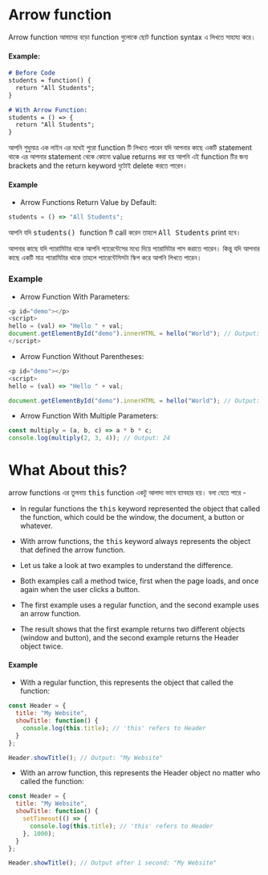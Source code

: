 # Arrow function

Arrow function আমাদের বড়ো function গুলোকে ছোট function syntax এ লিখতে সাহায্য করে। 

#### Example: 
```md
# Before Code
students = function() {
  return "All Students";
}

# With Arrow Function:
students = () => {
  return "All Students";
}
```
আপনি শুধুমাত্র এক লাইন এর মধেই পুরো function টি লিখতে পারেন যদি আপনার কাছে একটি statement থাকে এর আপনার statement থেকে কোনো value returns করা হয় আপনি এই function টির জন্য brackets and the return keyword দুটোই delete করতে পারেন। 
#### Example
- Arrow Functions Return Value by Default:
```jsx
students = () => "All Students";
```
আপনি যদি <kbd>students() </kbd> function টি call করেন তাহলে <kbd>All Students</kbd> print হবে। 

আপনার কাছে যদি প্যারামিটার থাকে আপনি প্যারেন্টেসের মধ্যে দিয়ে প্যারামিটার পাস করাতে পারেন। কিন্তু যদি আপনার কাছে একটি মাত্র প্যারামিটার থাকে তাহলে প্যারেন্টেসিসটা স্কিপ করে আপনি লিখতে পারেন। 

### Example 
- Arrow Function With Parameters:
```js
<p id="demo"></p>
<script>
hello = (val) => "Hello " + val;
document.getElementById("demo").innerHTML = hello("World"); // Output: Hello World
</script>
```
- Arrow Function Without Parentheses:
```js
<p id="demo"></p>
<script>
hello = (val) => "Hello " + val;

document.getElementById("demo").innerHTML = hello("World"); // Output: Hello World
```
- Arrow Function With Multiple Parameters:
```js
const multiply = (a, b, c) => a * b * c;
console.log(multiply(2, 3, 4)); // Output: 24
```

# What About this?
arrow functions এর তুলনায় <kbd>this</kbd> function একটু আলাদা ভাবে ব্যাবহার হয়। বলা যেতে পারে - 

- In regular functions the <kbd>this</kbd> keyword represented the object that called the function, which could be the window, the document, a button or whatever.

- With arrow functions, the <kbd>this</kbd> keyword always represents the object that defined the arrow function.

- Let us take a look at two examples to understand the difference.

- Both examples call a method twice, first when the page loads, and once again when the user clicks a button.

- The first example uses a regular function, and the second example uses an arrow function.

- The result shows that the first example returns two different objects (window and button), and the second example returns the Header object twice.



#### Example
- With a regular function, this represents the object that called the function:
```js
const Header = {
  title: "My Website",
  showTitle: function() {
    console.log(this.title); // 'this' refers to Header
  }
};

Header.showTitle(); // Output: "My Website"
```
- With an arrow function, this represents the Header object no matter who called the function:


```js
const Header = {
  title: "My Website",
  showTitle: function() {
    setTimeout(() => {
      console.log(this.title); // 'this' refers to Header
    }, 1000);
  }
};

Header.showTitle(); // Output after 1 second: "My Website"
```

